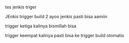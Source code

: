 tes jenkis triger
 
 
 JEnkis trigger build 2 ayoo jenkis pasti bisa aamiin
 
 
 trigger ketiga kalinya bismillah bisa


trigger keempat kalinya pasti bisa ke trigger build otomatis
